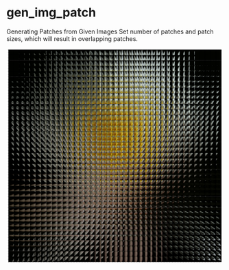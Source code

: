 # gen_img_patch
Generating Patches from Given Images
Set number of patches and patch sizes, which will result in overlapping patches. 

![Alt text](data/gen_image_patch_example.png?raw=true)